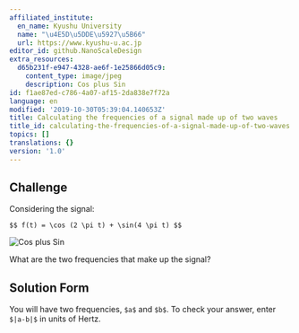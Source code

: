 ```yaml
---
affiliated_institute:
  en_name: Kyushu University
  name: "\u4E5D\u5DDE\u5927\u5B66"
  url: https://www.kyushu-u.ac.jp
editor_id: github.NanoScaleDesign
extra_resources:
  d65b231f-e947-4328-ae6f-1e25866d05c9:
    content_type: image/jpeg
    description: Cos plus Sin
id: f1ae87ed-c786-4a07-af15-2da838e7f72a
language: en
modified: '2019-10-30T05:39:04.140653Z'
title: Calculating the frequencies of a signal made up of two waves
title_id: calculating-the-frequencies-of-a-signal-made-up-of-two-waves
topics: []
translations: {}
version: '1.0'
---
```


## Challenge
Considering the signal:

`$$ f(t) = \cos (2 \pi t) + \sin(4 \pi t) $$`

![Cos plus Sin](/api/v0/teachers/github.NanoScaleDesign/resources/public/d65b231f-e947-4328-ae6f-1e25866d05c9.jpeg/d65b231f-e947-4328-ae6f-1e25866d05c9.jpeg)

What are the two frequencies that make up the signal?

## Solution Form
You will have two frequencies, `$a$` and `$b$`. To check your answer, enter `$|a-b|$` in units of Hertz.

